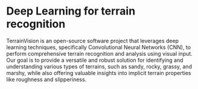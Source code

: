 # Deep Learning for terrain recognition
 TerrainVision is an open-source software project that leverages deep learning techniques, specifically Convolutional Neural Networks (CNN), to perform comprehensive terrain recognition and analysis using visual input. Our goal is to provide a versatile and robust solution for identifying and understanding various types of terrains, such as sandy, rocky, grassy, and marshy, while also offering valuable insights into implicit terrain properties like roughness and slipperiness.
